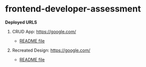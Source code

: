 # frontend-developer-assessment

**Deployed URLS**

1. CRUD App: https://google.com/

   - [README file](./CRUD%20App/README.md)

2. Recreated Design: https://google.com/
   - [README file](./Recreated%20Design/README.md)
